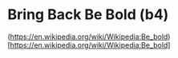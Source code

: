 # Bring Back Be Bold (b4)

(https://en.wikipedia.org/wiki/Wikipedia:Be_bold)[https://en.wikipedia.org/wiki/Wikipedia:Be_bold]